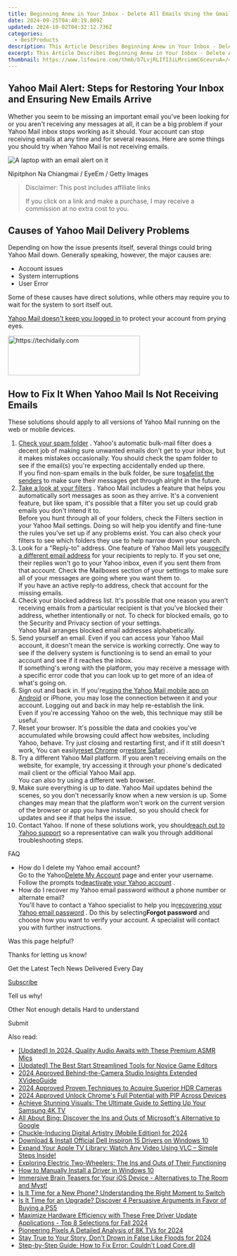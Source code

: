 ```yaml
---
title: Beginning Anew in Your Inbox - Delete All Emails Using the Gmail App Easily
date: 2024-09-25T04:40:19.809Z
updated: 2024-10-02T04:32:12.736Z
categories:
  - BestProducts
description: This Article Describes Beginning Anew in Your Inbox - Delete All Emails Using the Gmail App Easily
excerpt: This Article Describes Beginning Anew in Your Inbox - Delete All Emails Using the Gmail App Easily
thumbnail: https://www.lifewire.com/thmb/b7LvjRLIfI3iLMrcimmC6cevruA=/400x300/filters:no_upscale():max_bytes(150000):strip_icc():format(webp)/how-to-delete-all-emails-in-gmail-app-67f80efd675447e7b7675becc7cbbab1.jpg
---
```


## Yahoo Mail Alert: Steps for Restoring Your Inbox and Ensuring New Emails Arrive
 Whether you seem to be missing an important email you've been looking for or you aren't receiving any messages at all, it can be a big problem if your Yahoo Mail inbox stops working as it should. Your account can stop receiving emails at any time and for several reasons. Here are some things you should try when Yahoo Mail is not receiving emails.

![A laptop with an email alert on it](https://www.lifewire.com/thmb/SfXOI-z7ZL2YnGDbg0twmqtQuwQ=/1500x0/filters:no_upscale():max_bytes(150000):strip_icc():format(webp)/GettyImages-1132289824-17803006e92047d1994c21404918c781.jpg)

 Nipitphon Na Chiangmai / EyeEm / Getty Images

>  Disclaimer: This post includes affiliate links
>
>  If you click on a link and make a purchase, I may receive a commission at no extra cost to you.
>

## Causes of Yahoo Mail Delivery Problems

 Depending on how the issue presents itself, several things could bring Yahoo Mail down. Generally speaking, however, the major causes are:

* Account issues
* System interruptions
* User Error

 Some of these causes have direct solutions, while others may require you to wait for the system to sort itself out.

[Yahoo Mail doesn't keep you logged in](https://www.lifewire.com/why-log-in-yahoo-mail-every-time-1170874) to protect your account from prying eyes.

<!-- affiliate ads begin -->
<a href="https://25home.pxf.io/c/5597632/2148644/16836" target="_top" id="2148644">
  <img src="//a.impactradius-go.com/display-ad/16836-2148644" border="0" alt="https://techidaily.com" width="300" height="90"/>
</a>
<img height="0" width="0" src="https://25home.pxf.io/i/5597632/2148644/16836" style="position:absolute;visibility:hidden;" border="0" />
<!-- affiliate ads end -->

## How to Fix It When Yahoo Mail Is Not Receiving Emails

 These solutions should apply to all versions of Yahoo Mail running on the web or mobile devices.

1. [Check your spam folder](https://www.lifewire.com/review-yahoo-spam-folder-periodically-1167134) . Yahoo's automatic bulk-mail filter does a decent job of making sure unwanted emails don't get to your inbox, but it makes mistakes occasionally. You should check the spam folder to see if the email(s) you're expecting accidentally ended up there.  
 If you find non-spam emails in the bulk folder, be sure to[safelist the senders](https://www.lifewire.com/how-to-safelist-email-addresses-4588603) to make sure their messages get through alright in the future.
2. [Take a look at your filters](https://www.lifewire.com/set-up-filter-yahoo-mail-1167129) . Yahoo Mail includes a feature that helps you automatically sort messages as soon as they arrive. It's a convenient feature, but like spam, it's possible that a filter you set up could grab emails you don't intend it to.  
 Before you hunt through all of your folders, check the Filters section in your Yahoo Mail settings. Doing so will help you identify and fine-tune the rules you've set up if any problems exist. You can also check your filters to see which folders they use to help narrow down your search.
3. Look for a "Reply-to" address. One feature of Yahoo Mail lets you[specify a different email address](https://www.lifewire.com/specify-reply-to-address-yahoo-1174533) for your recipients to reply to. If you set one, their replies won't go to your Yahoo inbox, even if you sent them from that account. Check the Mailboxes section of your settings to make sure all of your messages are going where you want them to.  
 If you have an active reply-to address, check that account for the missing emails.
4. Check your blocked address list. It's possible that one reason you aren't receiving emails from a particular recipient is that you've blocked their address, whether intentionally or not. To check for blocked emails, go to the Security and Privacy section of your settings.  
Yahoo Mail arranges blocked email addresses alphabetically.
5. Send yourself an email. Even if you can access your Yahoo Mail account, it doesn't mean the service is working correctly. One way to see if the delivery system is functioning is to send an email to your account and see if it reaches the inbox.  
 If something's wrong with the platform, you may receive a message with a specific error code that you can look up to get more of an idea of what's going on.
6. Sign out and back in. If you're[using the Yahoo Mail mobile app on Android](https://www.lifewire.com/how-to-use-the-yahoo-app-on-android-4781598) or iPhone, you may lose the connection between it and your account. Logging out and back in may help re-establish the link.  
 Even if you're accessing Yahoo on the web, this technique may still be useful.
7. Reset your browser. It's possible the data and cookies you've accumulated while browsing could affect how websites, including Yahoo, behave. Try just closing and restarting first, and if it still doesn't work, You can easily[reset Chrome](https://www.lifewire.com/how-to-reset-google-chrome-to-its-default-state-4103626) or[restore Safari](https://www.lifewire.com/restoring-safari-default-settings-446560) .
8. Try a different Yahoo Mail platform. If you aren't receiving emails on the website, for example, try accessing it through your phone's dedicated mail client or the official Yahoo Mail app.  
You can also try using a different web browser.
9. Make sure everything is up to date. Yahoo Mail updates behind the scenes, so you don't necessarily know when a new version is up. Some changes may mean that the platform won't work on the current version of the browser or app you have installed, so you should check for updates and see if that helps the issue.
10. Contact Yahoo. If none of these solutions work, you should[reach out to Yahoo support](https://www.lifewire.com/contact-yahoo-mail-support-1174475) so a representative can walk you through additional troubleshooting steps.

 FAQ

* How do I delete my Yahoo email account?  
 Go to the Yahoo[Delete My Account](https://login.yahoo.com/account/delete-user) page and enter your username. Follow the prompts to[deactivate your Yahoo account](https://www.lifewire.com/how-to-delete-your-yahoo-mail-account-1174456) .
* How do I recover my Yahoo email password without a phone number or alternate email?  
 You'll have to contact a Yahoo specialist to help you in[recovering your Yahoo email password](https://www.lifewire.com/recover-yahoo-password-1174485) . Do this by selecting**Forgot password** and choose how you want to verify your account. A specialist will contact you with further instructions.

Was this page helpful?

Thanks for letting us know!

 Get the Latest Tech News Delivered Every Day

[Subscribe](https://www.lifewire.com/#)

Tell us why!

 Other  Not enough details  Hard to understand

 Submit

<ins class="adsbygoogle"
     style="display:block"
     data-ad-format="autorelaxed"
     data-ad-client="ca-pub-7571918770474297"
     data-ad-slot="1223367746"></ins>

<ins class="adsbygoogle"
     style="display:block"
     data-ad-client="ca-pub-7571918770474297"
     data-ad-slot="8358498916"
     data-ad-format="auto"
     data-full-width-responsive="true"></ins>

<span class="atpl-alsoreadstyle">Also read:</span>
<div><ul>
<li><a href="https://youtube-blog.techidaily.com/ed-in-2024-quality-audio-awaits-with-these-premium-asmr-mics/"><u>[Updated] In 2024, Quality Audio Awaits with These Premium ASMR Mics</u></a></li>
<li><a href="https://screen-recording.techidaily.com/updated-the-best-start-streamlined-tools-for-novice-game-editors/"><u>[Updated] The Best Start Streamlined Tools for Novice Game Editors</u></a></li>
<li><a href="https://fox-helps.techidaily.com/2024-approved-behind-the-camera-studio-insights-extended-xvideoguide/"><u>2024 Approved Behind-the-Camera Studio Insights Extended XVideoGuide</u></a></li>
<li><a href="https://article-tips.techidaily.com/2024-approved-proven-techniques-to-acquire-superior-hdr-cameras/"><u>2024 Approved Proven Techniques to Acquire Superior HDR Cameras</u></a></li>
<li><a href="https://some-guidance.techidaily.com/2024-approved-unlock-chromes-full-potential-with-pip-across-devices/"><u>2024 Approved Unlock Chrome's Full Potential with PIP Across Devices</u></a></li>
<li><a href="https://technical-tips.techidaily.com/achieve-stunning-visuals-the-ultimate-guide-to-setting-up-your-samsung-4k-tv/"><u>Achieve Stunning Visuals: The Ultimate Guide to Setting Up Your Samsung 4K TV</u></a></li>
<li><a href="https://technical-tips.techidaily.com/all-about-bing-discover-the-ins-and-outs-of-microsofts-alternative-to-google/"><u>All About Bing: Discover the Ins and Outs of Microsoft's Alternative to Google</u></a></li>
<li><a href="https://fox-links.techidaily.com/chuckle-inducing-digital-artistry-mobile-edition-for-2024/"><u>Chuckle-Inducing Digital Artistry (Mobile Edition) for 2024</u></a></li>
<li><a href="https://win-amazing.techidaily.com/download-and-install-official-dell-inspiron-15-drivers-on-windows-10/"><u>Download & Install Official Dell Inspiron 15 Drivers on Windows 10</u></a></li>
<li><a href="https://technical-tips.techidaily.com/expand-your-apple-tv-library-watch-any-video-using-vlc-simple-steps-inside/"><u>Expand Your Apple TV Library: Watch Any Video Using VLC – Simple Steps Inside!</u></a></li>
<li><a href="https://technical-tips.techidaily.com/exploring-electric-two-wheelers-the-ins-and-outs-of-their-functioning/"><u>Exploring Electric Two-Wheelers: The Ins and Outs of Their Functioning</u></a></li>
<li><a href="https://blog-min.techidaily.com/how-to-manually-install-a-driver-in-windows-10-by-drivereasy-guide/"><u>How to Manually Install a Driver in Windows 10</u></a></li>
<li><a href="https://technical-tips.techidaily.com/immersive-brain-teasers-for-your-ios-device-alternatives-to-the-room-and-myst/"><u>Immersive Brain Teasers for Your iOS Device - Alternatives to The Room and Myst!</u></a></li>
<li><a href="https://technical-tips.techidaily.com/1722902221744-is-it-time-for-a-new-phone-understanding-the-right-moment-to-switch/"><u>Is It Time for a New Phone? Understanding the Right Moment to Switch</u></a></li>
<li><a href="https://technical-tips.techidaily.com/is-it-time-for-an-upgrade-discover-4-persuasive-arguments-in-favor-of-buying-a-ps5/"><u>Is It Time for an Upgrade? Discover 4 Persuasive Arguments in Favor of Buying a PS5</u></a></li>
<li><a href="https://technical-tips.techidaily.com/maximize-hardware-efficiency-with-these-free-driver-update-applications-top-8-selections-for-fall-2024/"><u>Maximize Hardware Efficiency with These Free Driver Update Applications - Top 8 Selections for Fall 2024</u></a></li>
<li><a href="https://extra-guidance.techidaily.com/pioneering-pixels-a-detailed-analysis-of-8k-tvs-for-2024/"><u>Pioneering Pixels A Detailed Analysis of 8K TVs for 2024</u></a></li>
<li><a href="https://instagram-video-recordings.techidaily.com/stay-true-to-your-story-dont-drown-in-false-like-floods-for-2024/"><u>Stay True to Your Story, Don't Drown in False Like Floods for 2024</u></a></li>
<li><a href="https://technical-tips.techidaily.com/step-by-step-guide-how-to-fix-error-couldnt-load-coredll/"><u>Step-by-Step Guide: How to Fix Error: Couldn't Load Core.dll</u></a></li>
</ul></div>

